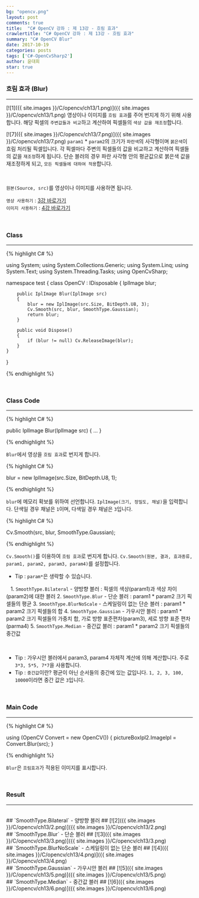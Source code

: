 ```yaml
---
bg: "opencv.png"
layout: post
comments: true
title:  "C# OpenCV 강좌 : 제 13강 - 흐림 효과"
crawlertitle: "C# OpenCV 강좌 : 제 13강 - 흐림 효과"
summary: "C# OpenCV Blur"
date: 2017-10-19
categories: posts
tags: ['C#-OpenCvSharp2']
author: 윤대희
star: true
---
```


### 흐림 효과 (Blur) ###
----------
[![1]({{ site.images }}/C/opencv/ch13/1.png)]({{ site.images }}/C/opencv/ch13/1.png)
영상이나 이미지를 `흐림 효과`를 주어 번지게 하기 위해 사용합니다. 해당 픽셀의 `주변값들과 비교`하고 계산하여 픽셀들의 `색상 값을 재조정`합니다.

[![7]({{ site.images }}/C/opencv/ch13/7.png)]({{ site.images }}/C/opencv/ch13/7.png)
`param1` * `param2`의 크기가 `파란색`의 사각형이며 `붉은색`이 흐림 처리될 픽셀입니다. 각 픽셀마다 주변의 픽셀들의 값을 비교하고 계산하여 픽셀들의 값을 `재조정`하게 됩니다. 단순 블러의 경우 파란 사각형 안의 평균값으로 붉은색 값을 재조정하게 되고, `모든 픽셀들에 대하여 적용`합니다. 

<br>    

`원본(Source, src)`를 영상이나 이미지를 사용하면 됩니다.
<br>

`영상 사용하기` : [3강 바로가기][3강]
<br>
`이미지 사용하기` : [4강 바로가기][4강]

<br>

### Class ###
----------

{% highlight C# %}

using System;
using System.Collections.Generic;
using System.Linq;
using System.Text;
using System.Threading.Tasks;
using OpenCvSharp;

namespace test
{
    class OpenCV : IDisposable
    {
        IplImage blur;
            
        public IplImage Blur(IplImage src)
        {
            blur = new IplImage(src.Size, BitDepth.U8, 3);
            Cv.Smooth(src, blur, SmoothType.Gaussian);
            return blur;
        }
            
        public void Dispose()
        {
            if (blur != null) Cv.ReleaseImage(blur);
        }
    }
}

{% endhighlight %}

<br>

### Class Code ###
----------
{% highlight C# %}

public IplImage Blur(IplImage src)
{
    ...
}

{% endhighlight %}

`Blur`에서 영상을 `흐림 효과`로 번지게 합니다.

{% highlight C# %}

blur = new IplImage(src.Size, BitDepth.U8, 1);

{% endhighlight %}

`blur`에 메모리 확보를 위하여 선언합니다. `IplImage(크기, 정밀도, 채널)`을 입력합니다. 단색일 경우 채널은 `1`이며, 다색일 경우 채널은 `3`입니다.

{% highlight C# %}

Cv.Smooth(src, blur, SmoothType.Gaussian);

{% endhighlight %}

`Cv.Smooth()`를 이용하여 `흐림 효과`로 번지게 합니다. `Cv.Smooth(원본, 결과, 효과종류, param1, param2, param3, param4)`를 설정합니다.
<br>

* Tip : `param*`은 생략할 수 있습니다.

    1. `SmoothType.Bilateral` - 양방향 블러 : 픽셀의 색상(param1)과 색상 차이(param2)에 대한 블러
    2. `SmoothType.Blur` - 단순 블러 : param1 * param2 크기 픽셀들의 평균
    3. `SmoothType.BlurNoScale` - 스케일링이 없는 단순 블러 : param1 * param2 크기 픽셀들의 합
    4. `SmoothType.Gaussian` - 가우시안 블러 : param1 * param2 크기 픽셀들의 가중치 합, 가로 방향 표준편차(param3), 세로 방향 표준 편차(parma4)
    5. `SmoothType.Median` - 중간값 블러 : param1 * param2 크기 픽셀들의 중간값
    
<br>

* Tip : 가우시안 블러에서 param3, param4 자체적 계산에 의해 계산합니다. 주로 `3*3, 5*5, 7*7`을 사용합니다.
* Tip : `중간값`이란? 평균이 아닌 순서들의 중간에 있는 값입니다. `1, 2, 3, 100, 10000`이라면 중간 값은 `3`입니다.

<br>

### Main Code ###
----------
{% highlight C# %}

using (OpenCV Convert = new OpenCV())
{
    pictureBoxIpl2.ImageIpl = Convert.Blur(src);
}

{% endhighlight %}

`Blur`은 `흐림효과`가 적용된 이미지를 표시합니다.

<br>

### Result ###
----------
<br>
## `SmoothType.Bilateral` - 양방향 블러 ##
[![2]({{ site.images }}/C/opencv/ch13/2.png)]({{ site.images }}/C/opencv/ch13/2.png)
<br>
## `SmoothType.Blur` - 단순 블러 ##
[![3]({{ site.images }}/C/opencv/ch13/3.png)]({{ site.images }}/C/opencv/ch13/3.png)
<br>
## `SmoothType.BlurNoScale` - 스케일링이 없는 단순 블러 ##
[![4]({{ site.images }}/C/opencv/ch13/4.png)]({{ site.images }}/C/opencv/ch13/4.png)
<br>
## `SmoothType.Gaussian` - 가우시안 블러 ##
[![5]({{ site.images }}/C/opencv/ch13/5.png)]({{ site.images }}/C/opencv/ch13/5.png)
<br>
## `SmoothType.Median` - 중간값 블러 ##
[![6]({{ site.images }}/C/opencv/ch13/6.png)]({{ site.images }}/C/opencv/ch13/6.png)
<br>


[3강]: https://076923.github.io/posts/C-opencv-3/
[4강]: https://076923.github.io/posts/C-opencv-4/
